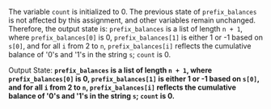 The variable `count` is initialized to 0. The previous state of `prefix_balances` is not affected by this assignment, and other variables remain unchanged. Therefore, the output state is: `prefix_balances` is a list of length `n + 1`, where `prefix_balances[0]` is 0, `prefix_balances[1]` is either 1 or -1 based on `s[0]`, and for all `i` from 2 to `n`, `prefix_balances[i]` reflects the cumulative balance of '0's and '1's in the string `s`; `count` is 0.

Output State: **`prefix_balances` is a list of length `n + 1`, where `prefix_balances[0]` is 0, `prefix_balances[1]` is either 1 or -1 based on `s[0]`, and for all `i` from 2 to `n`, `prefix_balances[i]` reflects the cumulative balance of '0's and '1's in the string `s`; `count` is 0.**